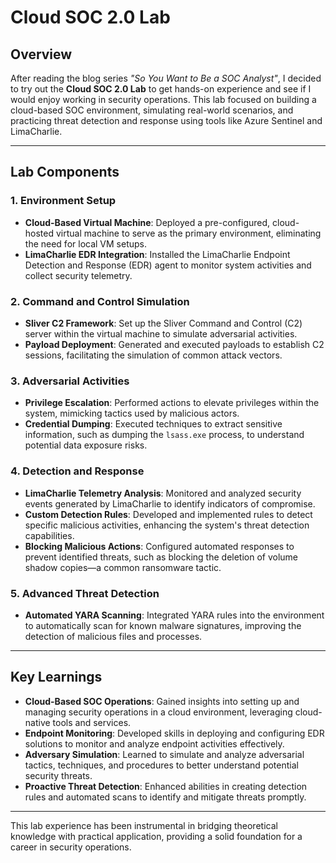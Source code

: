 # Cloud SOC 2.0 Lab

## Overview

After reading the blog series *"So You Want to Be a SOC Analyst"*, I decided to try out the **Cloud SOC 2.0 Lab** to get hands-on experience and see if I would enjoy working in security operations. This lab focused on building a cloud-based SOC environment, simulating real-world scenarios, and practicing threat detection and response using tools like Azure Sentinel and LimaCharlie.

---

## Lab Components

### 1. Environment Setup
- **Cloud-Based Virtual Machine**: Deployed a pre-configured, cloud-hosted virtual machine to serve as the primary environment, eliminating the need for local VM setups.
- **LimaCharlie EDR Integration**: Installed the LimaCharlie Endpoint Detection and Response (EDR) agent to monitor system activities and collect security telemetry.

### 2. Command and Control Simulation
- **Sliver C2 Framework**: Set up the Sliver Command and Control (C2) server within the virtual machine to simulate adversarial activities.
- **Payload Deployment**: Generated and executed payloads to establish C2 sessions, facilitating the simulation of common attack vectors.

### 3. Adversarial Activities
- **Privilege Escalation**: Performed actions to elevate privileges within the system, mimicking tactics used by malicious actors.
- **Credential Dumping**: Executed techniques to extract sensitive information, such as dumping the `lsass.exe` process, to understand potential data exposure risks.

### 4. Detection and Response
- **LimaCharlie Telemetry Analysis**: Monitored and analyzed security events generated by LimaCharlie to identify indicators of compromise.
- **Custom Detection Rules**: Developed and implemented rules to detect specific malicious activities, enhancing the system's threat detection capabilities.
- **Blocking Malicious Actions**: Configured automated responses to prevent identified threats, such as blocking the deletion of volume shadow copies—a common ransomware tactic.

### 5. Advanced Threat Detection
- **Automated YARA Scanning**: Integrated YARA rules into the environment to automatically scan for known malware signatures, improving the detection of malicious files and processes.

---

## Key Learnings

- **Cloud-Based SOC Operations**: Gained insights into setting up and managing security operations in a cloud environment, leveraging cloud-native tools and services.
- **Endpoint Monitoring**: Developed skills in deploying and configuring EDR solutions to monitor and analyze endpoint activities effectively.
- **Adversary Simulation**: Learned to simulate and analyze adversarial tactics, techniques, and procedures to better understand potential security threats.
- **Proactive Threat Detection**: Enhanced abilities in creating detection rules and automated scans to identify and mitigate threats promptly.

---

This lab experience has been instrumental in bridging theoretical knowledge with practical application, providing a solid foundation for a career in security operations.
